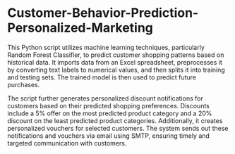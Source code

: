 # Customer-Behavior-Prediction-Personalized-Marketing

This Python script utilizes machine learning techniques, particularly Random Forest Classifier, to predict customer shopping patterns based on historical data. It imports data from an Excel spreadsheet, preprocesses it by converting text labels to numerical values, and then splits it into training and testing sets. The trained model is then used to predict future purchases.

The script further generates personalized discount notifications for customers based on their predicted shopping preferences. Discounts include a 5% offer on the most predicted product category and a 20% discount on the least predicted product categories. Additionally, it creates personalized vouchers for selected customers. The system sends out these notifications and vouchers via email using SMTP, ensuring timely and targeted communication with customers.
